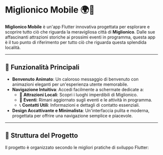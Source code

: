 # Miglionico Mobile 🌍📱

**Miglionico Mobile** è un'app Flutter innovativa progettata per esplorare e scoprire tutto ciò che riguarda la meravigliosa città di **Miglionico**. Dalle sue affascinanti attrazioni storiche ai prossimi eventi in programma, questa app è il tuo punto di riferimento per tutto ciò che riguarda questa splendida località.

---

## 🚀 Funzionalità Principali

- **Benvenuto Animato**: Un caloroso messaggio di benvenuto con animazioni eleganti per un'esperienza utente memorabile.
- **Navigazione Intuitiva**: Accedi facilmente a schermate dedicate a:
  - 📍 **Attrazioni Locali**: Scopri i luoghi imperdibili di Miglionico.
  - 🎉 **Eventi**: Rimani aggiornato sugli eventi e le attività in programma.
  - 📞 **Contatti Utili**: Informazioni e dettagli di contatto essenziali.
- **Design Accattivante e Minimalista**: Un'interfaccia pulita e moderna, progettata per offrire una navigazione semplice e piacevole.

---

## 📂 Struttura del Progetto

Il progetto è organizzato secondo le migliori pratiche di sviluppo Flutter:

